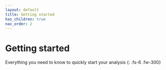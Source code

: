 ```yaml
---
layout: default
title: Getting started
has_children: true
nav_order: 2
---
```


# Getting started

Everything you need to know to quickly start your analysis
{: .fs-6 .fw-300}
